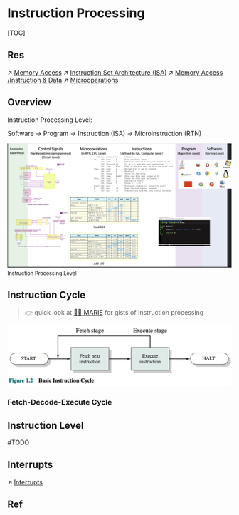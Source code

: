 # Instruction Processing

[TOC]



## Res
↗ [Memory Access](../../Memory/Memory%20Access.md)
↗ [Instruction Set Architecture (ISA)](../../../🗣️%20Instruction%20Set%20Architecture%20(ISA)/Instruction%20Set%20Architecture%20(ISA).md)
↗ [Memory Access /Instruction & Data](../../Memory/Memory%20Access.md)
↗ [Microoperations](Microoperations.md)



## Overview
Instruction Processing Level:

Software -> Program -> Instruction (ISA) -> Microinstruction (RTN)

![](../../../../../../../Assets/Pics/Screenshot%202023-03-21%20at%209.12.25%20PM.png)
<small>Instruction Processing Level</small>



## Instruction Cycle
> 👉 quick look at [👧🏽 MARIE](../../👧🏽%20MARIE.md) for gists of Instruction processing

![](../../../../../../../Assets/Pics/Screenshot%202023-03-03%20at%209.05.51%20AM.png)

### Fetch-Decode-Execute Cycle




## Instruction Level
#TODO 



## Interrupts
↗ [Interrupts](Interrupts.md)



## Ref
